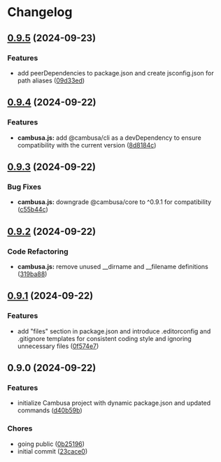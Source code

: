 # Changelog

## [0.9.5](https://github.com/cambusaHQ/cli/compare/0.9.4...0.9.5) (2024-09-23)


### Features

* add peerDependencies to package.json and create jsconfig.json for path aliases ([09d33ed](https://github.com/cambusaHQ/cli/commit/09d33ed67335b8914de59bbee55e423392513314))

## [0.9.4](https://github.com/cambusaHQ/cli/compare/0.9.3...0.9.4) (2024-09-22)


### Features

* **cambusa.js:** add @cambusa/cli as a devDependency to ensure compatibility with the current version ([8d8184c](https://github.com/cambusaHQ/cli/commit/8d8184cb9234dd349a09476474f134b7ec5be4c7))

## [0.9.3](https://github.com/cambusaHQ/cli/compare/0.9.2...0.9.3) (2024-09-22)


### Bug Fixes

* **cambusa.js:** downgrade @cambusa/core to ^0.9.1 for compatibility ([c55b44c](https://github.com/cambusaHQ/cli/commit/c55b44c8f2566d6ea82001593f91c793b7703f5d))

## [0.9.2](https://github.com/cambusaHQ/cli/compare/0.9.1...0.9.2) (2024-09-22)


### Code Refactoring

* **cambusa.js:** remove unused __dirname and __filename definitions ([319ba88](https://github.com/cambusaHQ/cli/commit/319ba8892cabe44421624371d80e7a748e83e76f))

## [0.9.1](https://github.com/cambusaHQ/cli/compare/0.9.0...0.9.1) (2024-09-22)


### Features

* add "files" section in package.json and introduce .editorconfig and .gitignore templates for consistent coding style and ignoring unnecessary files ([0f574e7](https://github.com/cambusaHQ/cli/commit/0f574e73f9ba78af77106426d38961456057055a))

## 0.9.0 (2024-09-22)


### Features

* initialize Cambusa project with dynamic package.json and updated commands ([d40b59b](https://github.com/cambusaHQ/cli/commit/d40b59bfcf98a449b7ac9400506b8d0abc743f7d))


### Chores

* going public ([0b25196](https://github.com/cambusaHQ/cli/commit/0b251962e1205d81a61f700f35559c69f296f5bd))
* initial commit ([23cace0](https://github.com/cambusaHQ/cli/commit/23cace0b064ca9186ca57df9b2937496d4e9c0ba))
